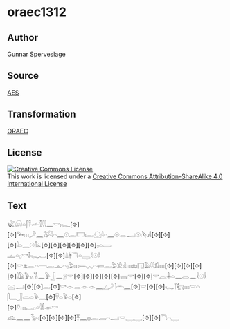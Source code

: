 # oraec1312

## Author

Gunnar Sperveslage

## Source

[AES](https://github.com/simondschweitzer/aes)

## Transformation

[ORAEC](https://oraec.github.io/)

## License

<a rel="license" href="http://creativecommons.org/licenses/by-sa/4.0/"><img alt="Creative Commons License" style="border-width:0" src="https://i.creativecommons.org/l/by-sa/4.0/88x31.png" /></a><br />This work is licensed under a <a rel="license" href="http://creativecommons.org/licenses/by-sa/4.0/">Creative Commons Attribution-ShareAlike 4.0 International License</a>

## Text

𓆤𓋨𓏏𓋴𓍋𓌡𓎿𓇋𓇋𓈖𓎟𓏤𓆑[⯑][⯑]𓅨𓏥𓌳𓈖𓅮𓇋𓏏𓈖𓇳𓐛𓉐𓏤𓐛𓈌𓇋𓏏𓈖𓇳𓂋𓂝𓇳𓏤𓌸𓀻[⯑][⯑]<br>
[⯑]𓇋𓏏𓈖𓇳𓅓[⯑][⯑][⯑][⯑][⯑][⯑]𓊪𓏏𓇯<br>
𓊵𓏏𓊪𓎡𓄤𓆑𓂋[⯑][⯑]𓏙𓋹𓆓𓏏𓇾𓎛𓇳𓎛<br>
[⯑]𓎡𓁷𓂋𓏏𓇯𓐛𓊵𓏏𓊪𓅱𓏥𓍿𓈅𓈅𓏏𓍃𓐛𓅱𓀀𓁐𓏥𓁷𓏤𓉔𓄿𓇋𓇋𓀁𓏥[⯑][⯑][⯑][⯑][⯑]𓇋𓄿𓅱𓏭𓀢𓈖𓅱𓃀𓈖𓇶𓎡[⯑][⯑][⯑][⯑][⯑]𓈘𓎡[⯑][⯑]𓎡𓐛𓇓𓏏𓈖𓂋𓈖𓎛𓇳𓎛<br>
𓈍𓂝[⯑][⯑]𓐛[⯑]𓎡𓁹𓂋𓁹𓁹𓈖𓈎𓌳𓌙𓏛𓈖[⯑]𓎟[⯑][⯑]𓆑𓋾𓃶𓏥𓎟𓏏<br>
𓋴𓈖𓃀𓏛𓏏𓅱𓈖[⯑]𓄜𓏏𓅱𓏏[⯑]<br>
[⯑]𓄣𓏥𓐛𓊪𓏏𓇋𓆴𓁺𓎡<br>
𓃹𓈖𓈖𓅭𓏤[⯑][⯑][⯑][⯑]𓋹𓈖𓐍𓐛𓐙𓏏𓂝𓎟𓇾𓇾[⯑][⯑]𓆓𓏏𓇾<br>
